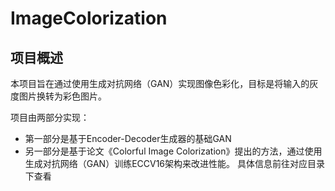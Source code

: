 # ImageColorization

## 项目概述
本项目旨在通过使用生成对抗网络（GAN）实现图像色彩化，目标是将输入的灰度图片换转为彩色图片。

项目由两部分实现：

- 第一部分是基于Encoder-Decoder生成器的基础GAN
- 另一部分是基于论文《Colorful Image Colorization》提出的方法，通过使用生成对抗网络（GAN）训练ECCV16架构来改进性能。
具体信息前往对应目录下查看